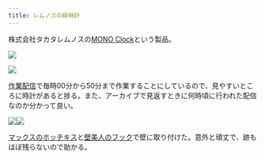 ```yaml
---
title: レムノスの掛時計
---
```

株式会社タカタレムノスの[MONO Clock](https://www.amazon.co.jp/dp/B004UIT8BK)という製品。

![](https://lh3.googleusercontent.com/rg6B48uctu_gdLFzsTtcEW6dcpFtKZ__gyfBdltrosVW5CaU9ScoOTTTHUSxJd3K1TBSCuQ94AaPgnch8cVv-EQ1v6nPKz6cKfFut58A8LrIne2qkD1myoUuIXy1OWTgCz2M6uD5uJgsAsI1LQ_9G4P14k4gsN7J4n4Ew35Vr5kw4ZoE3d0CFUKmJk2v)

![](https://lh5.googleusercontent.com/ZTRPlPLKa-c4k9pzlQkGBna-3_nJdRW05pMT_mZZCxbD4n-YCat2xB0jqDlaqYBMPRv3_umxkkWLcfDrZetJq-0Zp9gGnrbtrqQmXnAP2nviVsUE7YBrYxt4WbtTioF3PGCaYFM4nVQmA_rtNzp2Zuj4KUC2QZbcag8Sh0oKK0ae84JlInKYSuCFwQz7)

[作業配信](https://www.youtube.com/channel/UC5s-KpSDGzxWPWNv94PnJHw)で毎時00分から50分まで作業することにしているので、見やすいところに時計があると捗る。また、アーカイブで見返すときに何時頃に行われた配信なのか分かって良い。

![](https://lh6.googleusercontent.com/7ln7hVGGlqCi_2NzSdoMoCJV17denn9pnWY4yAwzwTnp_DwR8LJ3KeGQ25dPq32LbOzYvJu85jNbPysa7ksuxZXt8sb5VE_EWWknB8VYRLzophFR70HBMuRJ63zlirzvwOvVS45YWg4cKiiuF3hEThkAqrOeKptpGVN4rQ7YaYYhZtE6e1mYPQA8frcV)![](https://lh5.googleusercontent.com/LsMykjCtqvb1lQriqCzC8TimdVd1SzSF2MFwLzsbUEIRnCie3T5JiNd3yyOkFhU3d8j-Dzfvk4Go4OLaENRcO-w6QX3xE_ux9EPmf2og2nRaxR4mzzWLCCcwoO0Qps2_deo46wJGxwXfEWpPhm3zkjMPzwTO9wGXRFiYr6Kzjzg79T75tzsQW2Y4PKHI)

[マックスのホッチキス](https://www.amazon.co.jp/dp/B000O9WRWG)と[壁美人のフック](https://www.amazon.co.jp/dp/B00CU78TDG)で壁に取り付けた。意外と頑丈で、跡もほぼ残らないので助かる。
